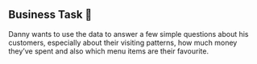 ## Business Task :ramen:

Danny wants to use the data to answer a few simple questions about his customers, especially about their visiting patterns, how much money they’ve spent and also which menu items are their favourite.
